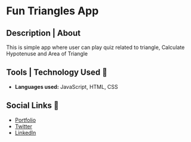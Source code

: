 # Fun Triangles App

## Description | About

This is simple app where user can play quiz related to triangle, Calculate Hypotenuse and Area of Triangle

## Tools | Technology Used 🧰

- **Languages used:** JavaScript, HTML, CSS

## Social Links 🔗

- [Portfolio](https://nachiketshrikhande.netlify.app/)
- [Twitter](https://twitter.com/nachiket216)
- [LinkedIn](https://www.linkedin.com/in/nachiket-shrikhande-5966211a9/)
